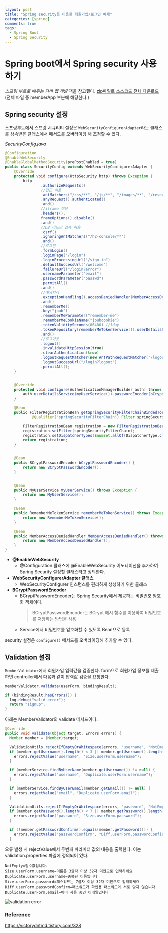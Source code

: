```yaml
---
layout: post
title: "Spring security를 이용한 회원가입/로그인 예제"
categories: [spring]
comments: true
tags:
  - Spring Boot
  - Spring Security
---
```


# Spring boot에서 Spring security 사용하기
*스프링 부트로 배우는 자바 웹 개발* 책을 참고했다. 
[zip파일로 소스코드 전체 다운로드](https://github.com/thecodinglive/JPub-JavaWebService/archive/master.zip)
(전체 파일 중 memberApp 부분에 해당한다.)

## Spring security 설정 
스프링부트에서 스프링 시큐리티 설정은 `WebSecurityConfigurerAdapter`라는 클래스를 상속받은 클래스에서 메서드를 오버라이딩 해 조정할 수 있다. 

*SecurityConfig.java*
```java
@Configuration
@EnableWebSecurity
@EnableGlobalMethodSecurity(prePostEnabled = true)
public class SecurityConfig extends WebSecurityConfigurerAdapter {
	@Override
	protected void configure(HttpSecurity http) throws Exception {
		http
				.authorizeRequests()
				//접근 허용
				.antMatchers("/css/**", "/js/**", "/images/**", "/resources/**", "/h2-console/**", "/webjars/**", "/signup", "/home", "/").permitAll()
				.anyRequest().authenticated()
				.and()
				//iframe 허용
				.headers().
				frameOptions().disable()
				.and()
				//DB 어드민 접속 허용
				.csrf()
				.ignoringAntMatchers("/h2-console/**")
				.and()
				//로그인
				.formLogin()
				.loginPage("/login")
				.loginProcessingUrl("/sign-in")
				.defaultSuccessUrl("/welcome")
				.failureUrl("/login?error")
				.usernameParameter("email")
				.passwordParameter("passwd")
				.permitAll()
				.and()
				//예외처리 
				.exceptionHandling().accessDeniedHandler(MemberAccessDeniedHandler())
				.and()
				.rememberMe()
				.key("jpub")
				.rememberMeParameter("remember-me")
				.rememberMeCookieName("jpubcookie")
				.tokenValiditySeconds(86400) //1day
				.tokenRepository(rememberMeTokenService()).userDetailsService(myUserService())
				.and()
				//로그아웃
				.logout()
				.invalidateHttpSession(true)
				.clearAuthentication(true)
				.logoutRequestMatcher(new AntPathRequestMatcher("/logout"))
				.logoutSuccessUrl("/login?logout")
				.permitAll();
	}


	@Override
	protected void configure(AuthenticationManagerBuilder auth) throws Exception {
		auth.userDetailsService(myUserService()).passwordEncoder(bCryptPasswordEncoder());
	}

	@Bean
	public FilterRegistrationBean getSpringSecurityFilterChainBindedToError(
			@Qualifier("springSecurityFilterChain") Filter springSecurityFilterChain) {

		FilterRegistrationBean registration = new FilterRegistrationBean();
		registration.setFilter(springSecurityFilterChain);
		registration.setDispatcherTypes(EnumSet.allOf(DispatcherType.class));
		return registration;
	}


	@Bean
	public BCryptPasswordEncoder bCryptPasswordEncoder() {
		return new BCryptPasswordEncoder();
	}


	@Bean
	public MyUserService myUserService() throws Exception {
		return new MyUserService();
	}

	@Bean
	public RememberMeTokenService rememberMeTokenService() throws Exception{
		return new RememberMeTokenService();
	}

	@Bean
	public MemberAccessDeniedHandler MemberAccessDeniedHandler() throws Exception{
		return new MemberAccessDeniedHandler();
	}
}
```

- **@EnableWebSecurity**
  - @Configuration 클래스에 @EnableWebSecurity 어노테이션을 추가하여 Spring Security 설정할 클래스라고 정의한다. 
- **WebSecurityConfigurerAdapter 클래스**
  - WebSecurityConfigurer 인스턴스를 편리하게 생성하기 위한 클래스
- **BCryptPasswordEncoder**
  - BCryptPasswordEncoder는 Spring Security에서 제공하는 비밀번호 암호화 객체이다.
    > BCryptPasswordEncoder는 BCrypt 해시 함수를 이용하여 비밀번호를 저장하는 방법을 사용
  - Service에서 비밀번호를 암호화할 수 있도록 Bean으로 등록

security 설정은 `configure()` 메서드를 오버라이딩해 추가할 수 있다.

## Validation 설정 
`MemberValidator`에서 회원가입 입력값을 검증한다. 
form으로 회원가입 정보를 제출하면 controller에서 다음과 같이 압력값 검증을 요청한다. 
```java
memberValidator.validate(userForm, bindingResult);

if (bindingResult.hasErrors()) {
  log.debug("valid error");
  return "signup";
}
```

아래는 MemberValidator의 validate 메서드이다. 
```java
@Override
public void validate(Object target, Errors errors) {
  Member member = (Member)target;

  ValidationUtils.rejectIfEmptyOrWhitespace(errors, "username", "NotEmpty");
  if (member.getUsername().length() < 3 || member.getUsername().length() > 32) {
    errors.rejectValue("username", "Size.userForm.username");
  }

  if (memberService.findByUserName(member.getUsername()) != null) {
    errors.rejectValue("username", "Duplicate.userForm.username");
  }

  if (memberService.findByUserEmail(member.getEmail()) != null) {
    errors.rejectValue("email", "Duplicate.userForm.email");
  }

  ValidationUtils.rejectIfEmptyOrWhitespace(errors, "password", "NotEmpty");
  if (member.getPassword().length() < 7 || member.getPassword().length() > 32) {
    errors.rejectValue("password", "Size.userForm.password");
  }

  if (!member.getPasswordConfirm().equals(member.getPassword())) {
    errors.rejectValue("passwordConfirm", "Diff.userForm.passwordConfirm");
  }
```

오류 발생 시 rejectValue에서 두번째 파라미터 값의 내용을 출력한다. 
이는 validation.properties 파일에 정의되어 있다. 

```
NotEmpty=필수값입니다.
Size.userForm.username=이름은 3글자 이상 32자 미만으로 입력하세요
Duplicate.userForm.username=중복된 이름입니다
Size.userForm.password=패스워드는 7글자 이상 32자 미만으로 입력하세요
Diff.userForm.passwordConfirm=패스워드가 확인용 패스워드와 서로 맞지 않습니다
Duplicate.userForm.email=이미 사용 중인 이메일입니다
```

![validation error](validation-error.png)


### Reference 
<https://victorydntmd.tistory.com/328>